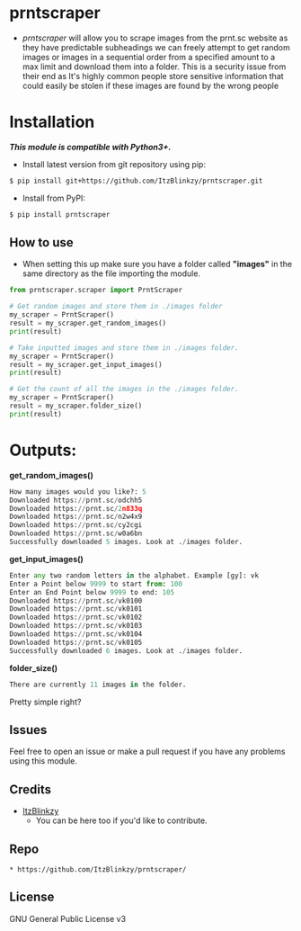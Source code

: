 # prntscraper

* *prntscraper* will allow you to scrape images from the prnt.sc website as they have predictable subheadings we can freely attempt to get random images or images in a sequential order from a specified amount to a max limit and download them into a folder. This is a security issue from their end as It's highly common people store sensitive information that could easily be stolen if these images are found by the wrong people

# Installation
***This module is compatible with Python3+.***

- Install latest version from git repository using pip:
```bash
$ pip install git+https://github.com/ItzBlinkzy/prntscraper.git
```

- Install from PyPI:
```bash
$ pip install prntscraper
```

## **How to use**
  * When setting this up make sure you have a folder called **"images"** in the same directory as the file importing the module.

```py
from prntscraper.scraper import PrntScraper

# Get random images and store them in ./images folder
my_scraper = PrntScraper()
result = my_scraper.get_random_images()
print(result)

# Take inputted images and store them in ./images folder.
my_scraper = PrntScraper()
result = my_scraper.get_input_images()
print(result)

# Get the count of all the images in the ./images folder.
my_scraper = PrntScraper()
result = my_scraper.folder_size()
print(result)
```

# Outputs:
**get_random_images()**

```py
How many images would you like?: 5
Downloaded https://prnt.sc/odchh5
Downloaded https://prnt.sc/2n833q
Downloaded https://prnt.sc/n2w4x9
Downloaded https://prnt.sc/cy2cgi
Downloaded https://prnt.sc/w0a6bn
Successfully downloaded 5 images. Look at ./images folder. 
```
**get_input_images()**
```py
Enter any two random letters in the alphabet. Example [gy]: vk
Enter a Point below 9999 to start from: 100
Enter an End Point below 9999 to end: 105
Downloaded https://prnt.sc/vk0100
Downloaded https://prnt.sc/vk0101
Downloaded https://prnt.sc/vk0102
Downloaded https://prnt.sc/vk0103
Downloaded https://prnt.sc/vk0104
Downloaded https://prnt.sc/vk0105
Successfully downloaded 6 images. Look at ./images folder.
```
**folder_size()**
```py
There are currently 11 images in the folder.
```

Pretty simple right?

## Issues
Feel free to open an issue or make a pull request if you have any problems using this module.

## Credits
 * [ItzBlinkzy](https://github.com/ItzBlinkzy/)
      * You can be here too if you'd like to contribute.
        

## Repo
    * https://github.com/ItzBlinkzy/prntscraper/

## License
GNU General Public License v3